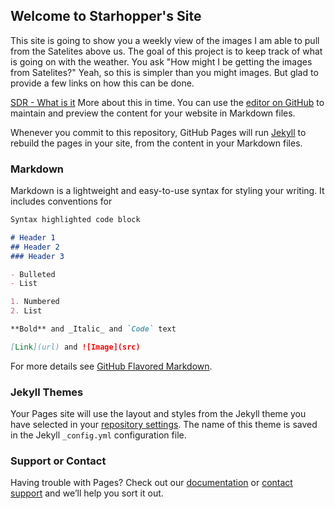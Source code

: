 ## Welcome to Starhopper's Site

This site is going to show you a weekly view of the images I am able to pull from the Satelites above us. The goal of this project is to keep track of what is going on with the weather. You ask "How might I be getting the images from Satelites?" Yeah, so this is simpler than you might images. But glad to provide a few links on how this can be done.

[SDR - What is it](https://www.youtube.com/watch?v=IaKEYEyrRgk) More about this in time. 
You can use the [editor on GitHub](https://github.com/jordanistan/starhopper/edit/gh-pages/index.md) to maintain and preview the content for your website in Markdown files.

Whenever you commit to this repository, GitHub Pages will run [Jekyll](https://jekyllrb.com/) to rebuild the pages in your site, from the content in your Markdown files.

### Markdown

Markdown is a lightweight and easy-to-use syntax for styling your writing. It includes conventions for

```markdown
Syntax highlighted code block

# Header 1
## Header 2
### Header 3

- Bulleted
- List

1. Numbered
2. List

**Bold** and _Italic_ and `Code` text

[Link](url) and ![Image](src)
```

For more details see [GitHub Flavored Markdown](https://guides.github.com/features/mastering-markdown/).

### Jekyll Themes

Your Pages site will use the layout and styles from the Jekyll theme you have selected in your [repository settings](https://github.com/jordanistan/starhopper/settings). The name of this theme is saved in the Jekyll `_config.yml` configuration file.

### Support or Contact

Having trouble with Pages? Check out our [documentation](https://docs.github.com/categories/github-pages-basics/) or [contact support](https://github.com/contact) and we’ll help you sort it out.
